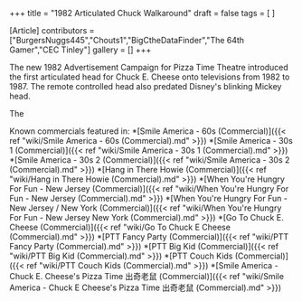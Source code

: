+++
title = "1982 Articulated Chuck Walkaround"
draft = false
tags = [ ]

[Article]
contributors = ["BurgersNuggs445","Chouts1","BigCtheDataFinder","The 64th Gamer","CEC Tinley"]
gallery = []
+++

The new 1982 Advertisement Campaign for Pizza Time Theatre introduced the first articulated head for Chuck E. Cheese onto televisions from 1982 to 1987. The remote controlled head also predated Disney's blinking Mickey head.

The

Known commercials featured in:
*[Smile America - 60s (Commercial)]({{< ref "wiki/Smile America - 60s (Commercial).md" >}})
*[Smile America - 30s 1 (Commercial)]({{< ref "wiki/Smile America - 30s 1 (Commercial).md" >}})
*[Smile America - 30s 2 (Commercial)]({{< ref "wiki/Smile America - 30s 2 (Commercial).md" >}})
*[Hang in There Howie (Commercial)]({{< ref "wiki/Hang in There Howie (Commercial).md" >}})
*[When You're Hungry For Fun - New Jersey (Commercial)]({{< ref "wiki/When You're Hungry For Fun - New Jersey (Commercial).md" >}})
*[When You're Hungry For Fun - New Jersey / New York (Commercial)]({{< ref "wiki/When You're Hungry For Fun - New Jersey  New York (Commercial).md" >}})
*[Go To Chuck E. Cheese (Commercial)]({{< ref "wiki/Go To Chuck E Cheese (Commercial).md" >}})
*[PTT Fancy Party (Commercial)]({{< ref "wiki/PTT Fancy Party (Commercial).md" >}})
*[PTT Big Kid (Commercial)]({{< ref "wiki/PTT Big Kid (Commercial).md" >}})
*[PTT Couch Kids (Commercial)]({{< ref "wiki/PTT Couch Kids (Commercial).md" >}})
*[Smile America - Chuck E. Cheese's Pizza Time 出奇老鼠 (Commercial)]({{< ref "wiki/Smile America - Chuck E Cheese's Pizza Time 出奇老鼠 (Commercial).md" >}})